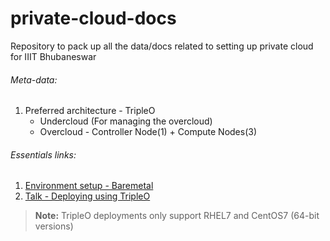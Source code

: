 # private-cloud-docs
Repository to pack up all the data/docs related to setting up private cloud for IIIT Bhubaneswar


###### Meta-data:

1. Preferred architecture - TripleO
    - Undercloud (For managing the overcloud)
    - Overcloud - Controller Node(1) + Compute Nodes(3)

###### Essentials links:

1. [Environment setup - Baremetal](https://docs.openstack.org/project-deploy-guide/tripleo-docs/latest/environments/baremetal.html)
2. [Talk - Deploying using TripleO](https://www.youtube.com/watch?v=zfoiFvzuPVc)


> **Note:**
> TripleO deployments only support RHEL7 and CentOS7 (64-bit versions)
